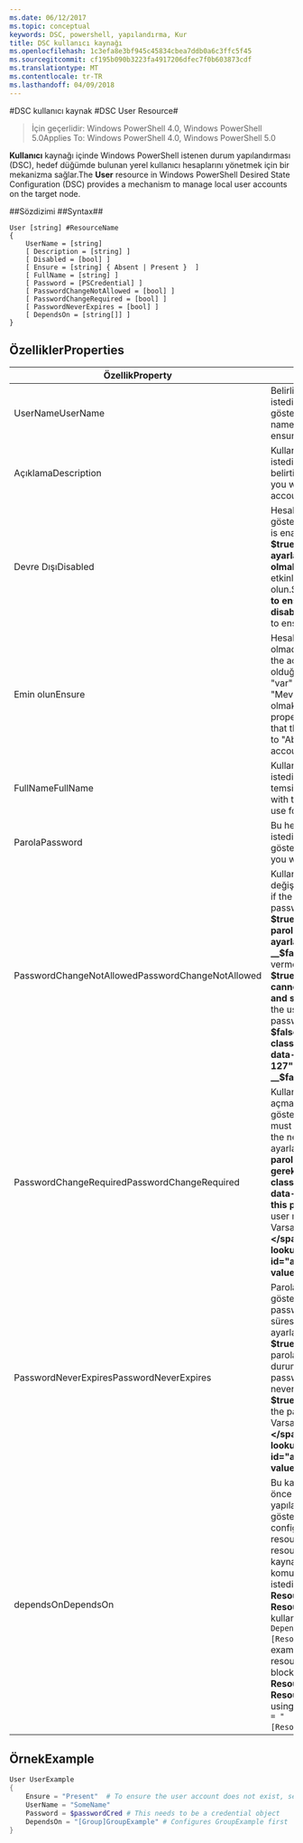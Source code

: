 ```yaml
---
ms.date: 06/12/2017
ms.topic: conceptual
keywords: DSC, powershell, yapılandırma, Kur
title: DSC kullanıcı kaynağı
ms.openlocfilehash: 1c3efa8e3bf945c45834cbea7ddb0a6c3ffc5f45
ms.sourcegitcommit: cf195b090b3223fa4917206dfec7f0b603873cdf
ms.translationtype: MT
ms.contentlocale: tr-TR
ms.lasthandoff: 04/09/2018
---
```

#<a name="dsc-user-resource"></a><span data-ttu-id="a0fb5-103">DSC kullanıcı kaynak #</span><span class="sxs-lookup"><span data-stu-id="a0fb5-103">DSC User Resource#</span></span>


><span data-ttu-id="a0fb5-104">İçin geçerlidir: Windows PowerShell 4.0, Windows PowerShell 5.0</span><span class="sxs-lookup"><span data-stu-id="a0fb5-104">Applies To: Windows PowerShell 4.0, Windows PowerShell 5.0</span></span>


<span data-ttu-id="a0fb5-105">__Kullanıcı__ kaynağı içinde Windows PowerShell istenen durum yapılandırması (DSC), hedef düğümde bulunan yerel kullanıcı hesaplarını yönetmek için bir mekanizma sağlar.</span><span class="sxs-lookup"><span data-stu-id="a0fb5-105">The __User__ resource in Windows PowerShell Desired State Configuration (DSC) provides a mechanism to manage local user accounts on the target node.</span></span>


##<a name="syntax"></a><span data-ttu-id="a0fb5-106">Sözdizimi ##</span><span class="sxs-lookup"><span data-stu-id="a0fb5-106">Syntax##</span></span>

```
User [string] #ResourceName
{
    UserName = [string]
    [ Description = [string] ]
    [ Disabled = [bool] ]
    [ Ensure = [string] { Absent | Present }  ]
    [ FullName = [string] ]
    [ Password = [PSCredential] ]
    [ PasswordChangeNotAllowed = [bool] ]
    [ PasswordChangeRequired = [bool] ]
    [ PasswordNeverExpires = [bool] ]
    [ DependsOn = [string[]] ]
}
```

## <a name="properties"></a><span data-ttu-id="a0fb5-107">Özellikler</span><span class="sxs-lookup"><span data-stu-id="a0fb5-107">Properties</span></span>
|  <span data-ttu-id="a0fb5-108">Özellik</span><span class="sxs-lookup"><span data-stu-id="a0fb5-108">Property</span></span>  |  <span data-ttu-id="a0fb5-109">Açıklama</span><span class="sxs-lookup"><span data-stu-id="a0fb5-109">Description</span></span>   |
|---|---|
| <span data-ttu-id="a0fb5-110">UserName</span><span class="sxs-lookup"><span data-stu-id="a0fb5-110">UserName</span></span>| <span data-ttu-id="a0fb5-111">Belirli bir durumu sağlamak istediğiniz hesap adını gösterir.</span><span class="sxs-lookup"><span data-stu-id="a0fb5-111">Indicates the account name for which you want to ensure a specific state.</span></span>|
| <span data-ttu-id="a0fb5-112">Açıklama</span><span class="sxs-lookup"><span data-stu-id="a0fb5-112">Description</span></span>| <span data-ttu-id="a0fb5-113">Kullanıcı hesabı için kullanmak istediğiniz açıklamayı belirtir.</span><span class="sxs-lookup"><span data-stu-id="a0fb5-113">Indicates the description you want to use for the user account.</span></span>|
| <span data-ttu-id="a0fb5-114">Devre Dışı</span><span class="sxs-lookup"><span data-stu-id="a0fb5-114">Disabled</span></span>| <span data-ttu-id="a0fb5-115">Hesabın etkin olup olmadığını gösterir.</span><span class="sxs-lookup"><span data-stu-id="a0fb5-115">Indicates if the account is enabled.</span></span> <span data-ttu-id="a0fb5-116">Bu özelliği ayarlamak __$true__ bu hesap devre dışı ve ayarlamak olduğunu emin olmak için __$false__ için etkinleştirildiğinden emin olun.</span><span class="sxs-lookup"><span data-stu-id="a0fb5-116">Set this property to __$true__ to ensure that this account is disabled, and set it to __$false__ to ensure that it is enabled.</span></span>|
| <span data-ttu-id="a0fb5-117">Emin olun</span><span class="sxs-lookup"><span data-stu-id="a0fb5-117">Ensure</span></span>| <span data-ttu-id="a0fb5-118">Hesabının mevcut olup olmadığını gösterir.</span><span class="sxs-lookup"><span data-stu-id="a0fb5-118">Indicates if the account exists.</span></span> <span data-ttu-id="a0fb5-119">Bu hesabı var olduğundan emin olmak için "var" özelliğine ayarlayın ve "Mevcut için" hesap yok emin olmak için ayarlayın.</span><span class="sxs-lookup"><span data-stu-id="a0fb5-119">Set this property to "Present" to ensure that the account exists, and set it to "Absent" to ensure that the account does not exist.</span></span>|
| <span data-ttu-id="a0fb5-120">FullName</span><span class="sxs-lookup"><span data-stu-id="a0fb5-120">FullName</span></span>| <span data-ttu-id="a0fb5-121">Kullanıcı hesabı için kullanmak istediğiniz tam adı bir dizeyle temsil eder.</span><span class="sxs-lookup"><span data-stu-id="a0fb5-121">Represents a string with the full name you want to use for the user account.</span></span>|
| <span data-ttu-id="a0fb5-122">Parola</span><span class="sxs-lookup"><span data-stu-id="a0fb5-122">Password</span></span>| <span data-ttu-id="a0fb5-123">Bu hesap için kullanmak istediğiniz parolayı gösterir.</span><span class="sxs-lookup"><span data-stu-id="a0fb5-123">Indicates the password you want to use for this account.</span></span> |
| <span data-ttu-id="a0fb5-124">PasswordChangeNotAllowed</span><span class="sxs-lookup"><span data-stu-id="a0fb5-124">PasswordChangeNotAllowed</span></span>| <span data-ttu-id="a0fb5-125">Kullanıcının parolayı değiştirirseniz gösterir.</span><span class="sxs-lookup"><span data-stu-id="a0fb5-125">Indicates if the user can change the password.</span></span> <span data-ttu-id="a0fb5-126">Bu özelliği ayarlamak __$true__ kullanıcı olamaz parolasını değiştirmek ve ayarlamak emin olmak için __$false__ parola değiştirmeye izin vermek için.</span><span class="sxs-lookup"><span data-stu-id="a0fb5-126">Set this property to __$true__ to ensure that the user cannot change the password, and set it to __$false__ to allow the user to change the password.</span></span> <span data-ttu-id="a0fb5-127">Varsayılan değer __$false__.</span><span class="sxs-lookup"><span data-stu-id="a0fb5-127">The default value is __$false__.</span></span>|
| <span data-ttu-id="a0fb5-128">PasswordChangeRequired</span><span class="sxs-lookup"><span data-stu-id="a0fb5-128">PasswordChangeRequired</span></span>| <span data-ttu-id="a0fb5-129">Kullanıcı bir sonraki oturum açmada parola değiştirmeli gösterir.</span><span class="sxs-lookup"><span data-stu-id="a0fb5-129">Indicates if the user must change the password at the next sign in.</span></span> <span data-ttu-id="a0fb5-130">Bu özelliği ayarlamak __$true__ kullanıcı parolasını değiştirmeniz gerekiyorsa.</span><span class="sxs-lookup"><span data-stu-id="a0fb5-130">Set this property to __$true__ if the user must change the password.</span></span> <span data-ttu-id="a0fb5-131">Varsayılan değer __$true__.</span><span class="sxs-lookup"><span data-stu-id="a0fb5-131">The default value is __$true__.</span></span>|
| <span data-ttu-id="a0fb5-132">PasswordNeverExpires</span><span class="sxs-lookup"><span data-stu-id="a0fb5-132">PasswordNeverExpires</span></span>| <span data-ttu-id="a0fb5-133">Parola sona erecek gösterir.</span><span class="sxs-lookup"><span data-stu-id="a0fb5-133">Indicates if the password will expire.</span></span> <span data-ttu-id="a0fb5-134">Bu hesap süresiz için parola bu özelliği ayarlamak emin olmak için __$true__ve ayarlamak __$false__ parola süresi dolacak durumunda.</span><span class="sxs-lookup"><span data-stu-id="a0fb5-134">To ensure that the password for this account will never expire, set this property to __$true__, and set it to __$false__ if the password will expire.</span></span> <span data-ttu-id="a0fb5-135">Varsayılan değer __$false__.</span><span class="sxs-lookup"><span data-stu-id="a0fb5-135">The default value is __$false__.</span></span>|
| <span data-ttu-id="a0fb5-136">dependsOn</span><span class="sxs-lookup"><span data-stu-id="a0fb5-136">DependsOn</span></span> | <span data-ttu-id="a0fb5-137">Bu kaynak yapılandırılmadan önce başka bir kaynak yapılandırmasını çalıştırmalısınız gösterir.</span><span class="sxs-lookup"><span data-stu-id="a0fb5-137">Indicates that the configuration of another resource must run before this resource is configured.</span></span> <span data-ttu-id="a0fb5-138">Örneğin, kaynak yapılandırması Kimliğini komut dosyası çalıştırmak istediğiniz bloğu ilk ise __ResourceName__ ve türünü __ResourceType__, bu özelliği kullanmak için sözdizimi `DependsOn = "[ResourceType]ResourceName"`.</span><span class="sxs-lookup"><span data-stu-id="a0fb5-138">For example, if the ID of the resource configuration script block that you want to run first is __ResourceName__ and its type is __ResourceType__, the syntax for using this property is `DependsOn = "[ResourceType]ResourceName"`.</span></span>|

## <a name="example"></a><span data-ttu-id="a0fb5-139">Örnek</span><span class="sxs-lookup"><span data-stu-id="a0fb5-139">Example</span></span>

```powershell
User UserExample
{
    Ensure = "Present"  # To ensure the user account does not exist, set Ensure to "Absent"
    UserName = "SomeName"
    Password = $passwordCred # This needs to be a credential object
    DependsOn = "[Group]GroupExample" # Configures GroupExample first
}
```